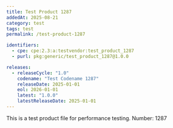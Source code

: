 ```yaml
---
title: Test Product 1287
addedAt: 2025-08-21
category: test
tags: test
permalink: /test-product-1287

identifiers:
  - cpe: cpe:2.3:a:testvendor:test_product_1287
  - purl: pkg:generic/test_product_1287@1.0.0

releases:
  - releaseCycle: "1.0"
    codename: "Test Codename 1287"
    releaseDate: 2025-01-01
    eol: 2026-01-01
    latest: "1.0.0"
    latestReleaseDate: 2025-01-01
---
```


This is a test product file for performance testing. Number: 1287
